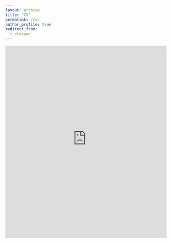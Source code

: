 ```yaml
---
layout: archive
title: "CV"
permalink: /cv/
author_profile: true
redirect_from:
  - /resume
---
```


<iframe src="https://www-business.media.uconn.edu/wp-content/uploads/sites/969/2019/08/ChenLiang-CV-Aug-2025-1.pdf" width="100%" height="600" frameborder="no" border="0" marginwidth="0" marginheight="0"></iframe>

